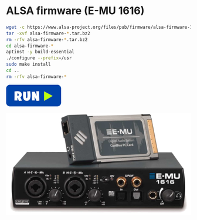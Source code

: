 # ALSA firmware (E-MU 1616)
```bash
wget -c https://www.alsa-project.org/files/pub/firmware/alsa-firmware-1.2.1.tar.bz2 #update-link
tar -xvf alsa-firmware-*.tar.bz2
rm -rfv alsa-firmware-*.tar.bz2
cd alsa-firmware-*
aptinst -y build-essential
./configure --prefix=/usr
sudo make install
cd ..
rm -rfv alsa-firmware-*
```
[![bashrun](../images/bashrun.png)](br:alsa-firmware)

![alsa-firmware-devices](../images/alsa-firmware-devices.png)